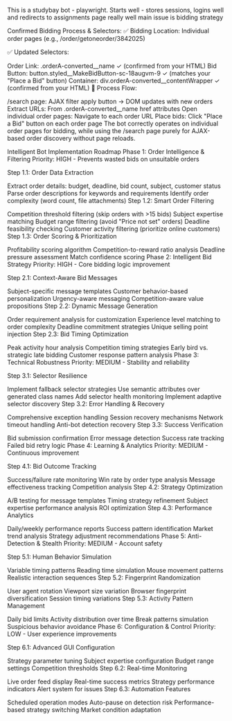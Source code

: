 This is a studybay bot - playwright. 
Starts well - stores sessions, logins well and redirects to assignments page really well
main issue is bidding strategy

Confirmed Bidding Process & Selectors:
✅ Bidding Location: Individual order pages (e.g., /order/getoneorder/3842025)

✅ Updated Selectors:

Order Link: .orderA-converted__name ✓ (confirmed from your HTML)
Bid Button: button.styled__MakeBidButton-sc-18augvm-9 ✓ (matches your "Place a Bid" button)
Container: div.orderA-converted__contentWrapper ✓ (confirmed from your HTML)
🔄 Process Flow:

/search page: AJAX filter apply button → DOM updates with new orders
Extract URLs: From .orderA-converted__name href attributes
Open individual order pages: Navigate to each order URL
Place bids: Click "Place a Bid" button on each order page
The bot correctly operates on individual order pages for bidding, while using the /search page purely for AJAX-based order discovery without page reloads.




Intelligent Bot Implementation Roadmap
Phase 1: Order Intelligence & Filtering
Priority: HIGH - Prevents wasted bids on unsuitable orders

Step 1.1: Order Data Extraction

Extract order details: budget, deadline, bid count, subject, customer status
Parse order descriptions for keywords and requirements
Identify order complexity (word count, file attachments)
Step 1.2: Smart Order Filtering

Competition threshold filtering (skip orders with >15 bids)
Subject expertise matching
Budget range filtering (avoid "Price not set" orders)
Deadline feasibility checking
Customer activity filtering (prioritize online customers)
Step 1.3: Order Scoring & Prioritization

Profitability scoring algorithm
Competition-to-reward ratio analysis
Deadline pressure assessment
Match confidence scoring
Phase 2: Intelligent Bid Strategy
Priority: HIGH - Core bidding logic improvement

Step 2.1: Context-Aware Bid Messages

Subject-specific message templates
Customer behavior-based personalization
Urgency-aware messaging
Competition-aware value propositions
Step 2.2: Dynamic Message Generation

Order requirement analysis for customization
Experience level matching to order complexity
Deadline commitment strategies
Unique selling point injection
Step 2.3: Bid Timing Optimization

Peak activity hour analysis
Competition timing strategies
Early bird vs. strategic late bidding
Customer response pattern analysis
Phase 3: Technical Robustness
Priority: MEDIUM - Stability and reliability

Step 3.1: Selector Resilience

Implement fallback selector strategies
Use semantic attributes over generated class names
Add selector health monitoring
Implement adaptive selector discovery
Step 3.2: Error Handling & Recovery

Comprehensive exception handling
Session recovery mechanisms
Network timeout handling
Anti-bot detection recovery
Step 3.3: Success Verification

Bid submission confirmation
Error message detection
Success rate tracking
Failed bid retry logic
Phase 4: Learning & Analytics
Priority: MEDIUM - Continuous improvement

Step 4.1: Bid Outcome Tracking

Success/failure rate monitoring
Win rate by order type analysis
Message effectiveness tracking
Competition analysis
Step 4.2: Strategy Optimization

A/B testing for message templates
Timing strategy refinement
Subject expertise performance analysis
ROI optimization
Step 4.3: Performance Analytics

Daily/weekly performance reports
Success pattern identification
Market trend analysis
Strategy adjustment recommendations
Phase 5: Anti-Detection & Stealth
Priority: MEDIUM - Account safety

Step 5.1: Human Behavior Simulation

Variable timing patterns
Reading time simulation
Mouse movement patterns
Realistic interaction sequences
Step 5.2: Fingerprint Randomization

User agent rotation
Viewport size variation
Browser fingerprint diversification
Session timing variations
Step 5.3: Activity Pattern Management

Daily bid limits
Activity distribution over time
Break patterns simulation
Suspicious behavior avoidance
Phase 6: Configuration & Control
Priority: LOW - User experience improvements

Step 6.1: Advanced GUI Configuration

Strategy parameter tuning
Subject expertise configuration
Budget range settings
Competition thresholds
Step 6.2: Real-time Monitoring

Live order feed display
Real-time success metrics
Strategy performance indicators
Alert system for issues
Step 6.3: Automation Features

Scheduled operation modes
Auto-pause on detection risk
Performance-based strategy switching
Market condition adaptation